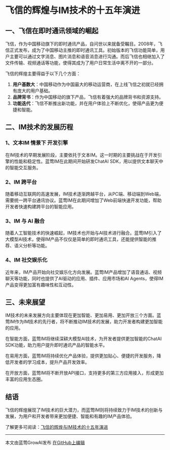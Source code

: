 # 飞信的辉煌与IM技术的十五年演进

## 一、飞信在即时通讯领域的崛起

飞信，作为中国移动旗下的即时通讯产品，自问世以来就备受瞩目。2008年，飞信正式发布，成为了中国移动主推的即时通讯工具。初始版本的飞信功能简单，用户主要可以通过文字消息、图片消息和语音消息进行沟通。而后飞信也相继加入了文件传输、视频通话等功能，使得其成为了用户日常生活中离不开的一部分。

飞信的辉煌主要得益于以下几个方面：
1. **用户基数大**：中国移动作为中国最大的移动运营商，在上线飞信之初就已经拥有庞大的用户基础。
2. **品牌背书**：作为中国移动的旗下产品，飞信有着强大的品牌背书和资源支持。
3. **功能迭代**：飞信不断推出新功能，并在用户体验上不断优化，使得产品更为便捷和智能。

## 二、IM技术的发展历程

### 1、文本IM 情景下 开发引擎

在IM技术的早期发展阶段，主要依托于文本IM。这一时期的主要挑战在于开发引擎的性能和稳定性。蓝莺IM在此期间开始研发ChatAI SDK，用以提供文本聊天中的智能交互服务。

### 2、IM 跨平台

随着移动互联网的高速发展，IM技术逐渐跨越平台，从PC端、移动端到Web端，需要统一跨平台通讯协议。蓝莺IM在此期间增加了Web前端快速开发功能，帮助开发者快速构建跨平台的智能应用。

### 3、IM 与 AI 融合

随着人工智能技术的快速崛起，IM技术也开始与AI技术进行融合。蓝莺IM引入了大模型AI技术，使得IM产品不仅仅是简单的即时通讯工具，还能提供智能的推荐、语义分析等功能。

### 4、IM 社交娱乐化

近年来，IM产品开始向社交娱乐化方向发展。蓝莺IM产品增加了语音通话、视频聊天等功能，同时也提供了AI驱动的应用、插件、应用市场和AI Agents，使得IM产品变得更加富有趣味性和互动性。

## 三、未来展望

IM技术的未来发展方向主要体现在更加智能、更加易用、更加开放三个方面。蓝莺IM作为IM技术的先行者，将不断推动IM技术的发展，助力开发者构建更加智能的应用。

在智能方面，蓝莺IM将继续深耕大模型AI技术，为开发者提供更加智能的ChatAI SDK功能，助力用户提升即时通讯产品的智能水平。

在易用方面，蓝莺IM将持续优化产品体验，提供更加贴心、便捷的开发服务，降低开发者的学习成本，提升产品开发效率。

在开放方面，蓝莺IM将不断开放API接口，支持更多的第三方应用接入，形成更加丰富的应用生态圈。

## 结语

飞信的辉煌展现了IM技术的巨大潜力，而蓝莺IM则将持续致力于IM技术的创新与发展，为用户和开发者带来更加便捷、智能和有趣的IM产品体验。

了解更多可阅读：[飞信的辉煌与IM技术的十五年演进](https://lanying.link/doc/4106a477)

------------------

本文由蓝莺GrowAI发布 [在GitHub上编辑](#)